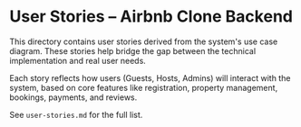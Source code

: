# User Stories – Airbnb Clone Backend

This directory contains user stories derived from the system's use case diagram. These stories help bridge the gap between the technical implementation and real user needs.

Each story reflects how users (Guests, Hosts, Admins) will interact with the system, based on core features like registration, property management, bookings, payments, and reviews.

See `user-stories.md` for the full list.
